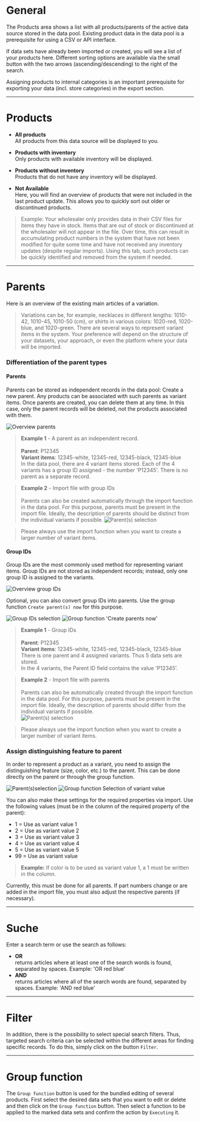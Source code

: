 # General

The Products area shows a list with all products/parents of the active data source stored in the data pool.
Existing product data in the data pool is a prerequisite for using a CSV or API interface.

If data sets have already been imported or created, you will see a list of your products here.
Different sorting options are available via the small button with the two arrows
(ascending/descending) to the right of the search.

Assigning products to internal categories is an important prerequisite for exporting your data
(incl. store categories) in the export section.

***
# Products

- **All products**<br>All products from this data source will be displayed to you.

- **Products with inventory**<br>Only products with available inventory will be displayed.

- **Products without inventory**<br>Products that do not have any inventory will be displayed.

- **Not Available**<br>Here, you will find an overview of products that were not included in the last product update.
    This allows you to quickly sort out older or discontinued products.    

> Example: Your wholesaler only provides data in their CSV files for items they have in stock.
  Items that are out of stock or discontinued at the wholesaler will not appear in the file.
  Over time, this can result in accumulating product numbers in the system that have not been modified
  for quite some time and have not received any inventory updates (despite regular imports).
  Using this tab, such products can be quickly identified and removed from the system if needed.

***
# Parents

Here is an overview of the existing main articles of a variation.

> Variations can be, for example, necklaces in different lengths: 1010-42, 1010-45, 1010-50 (cm),
  or shirts in various colors: 1020-red, 1020-blue, and 1020-green. There are several ways
  to represent variant items in the system. Your preference will depend on the structure
  of your datasets, your approach, or even the platform where your data will be imported.

### Differentiation of the parent types

#### Parents

Parents can be stored as independent records in the data pool: Create a new parent.
Any products can be associated with such parents as variant items. Once parents are created,
you can delete them at any time. In this case, only the parent records will be deleted,
not the products associated with them.

![Overview parents](https://data.csv4you.com/media/image/guide/datenpool/parents/datenpool-parents-uebersicht.png ':zoom :size=30%')

> **Example 1** - A parent as an independent record.<br><br>
> **Parent**: P12345<br>
> **Variant items**: 12345-white, 12345-red, 12345-black, 12345-blue<br>
> In the data pool, there are 4 variant items stored. Each of the 4 variants has a group ID
  assigned - the number 'P12345'. There is no parent as a separate record.

> **Example 2** - Import file with group IDs<br><br>
> Parents can also be created automatically through the import function in the data pool.
  For this purpose, parents must be present in the import file. Ideally, the description of parents
  should be distinct from the individual variants if possible.
> ![Parent(s) selection](https://wiki.csv4you.com/images/thumb/Parents.png/400px-Parents.png ':zoom :size=30%')

> Please always use the import function when you want to create a larger number of variant items.

#### Group IDs

Group IDs are the most commonly used method for representing variant items. Group IDs are not stored
as independent records; instead, only one group ID is assigned to the variants.

![Overview group IDs](https://data.csv4you.com/media/image/guide/datenpool/parents/datenpool-parents-gruppenids-uebersicht.png ':zoom :size=30%')

Optional, you can also convert group IDs into parents. Use the group function `Create parent(s) now` for this purpose.

![Group IDs selection](https://data.csv4you.com/media/image/guide/datenpool/parents/datenpool-parents-gruppenids-auswahl.png ':zoom :size=30%')
![Group function 'Create parents now'](https://data.csv4you.com/media/image/guide/datenpool/parents/datenpool-parents-gruppenids-auswahl-gruppenfunktion.png ':zoom :size=30%')

> **Example 1** - Group IDs<br><br>
> **Parent**: P12345<br>
> **Variant items**: 12345-white, 12345-red, 12345-black, 12345-blue<br>
> There is one parent and 4 assigned variants. Thus 5 data sets are stored.<br>
  In the 4 variants, the Parent ID field contains the value 'P12345'.

> **Example 2** - Import file with parents<br><br>
> Parents can also be automatically created through the import function in the data pool.
  For this purpose, parents must be present in the import file. Ideally, the description of parents
  should differ from the individual variants if possible.<br>
> ![Parent(s) selection](https://wiki.csv4you.com/images/thumb/Group-IDs.png/400px-Group-IDs.png ':zoom :size=30%')

> Please always use the import function when you want to create a larger number of variant items. 

### Assign distinguishing feature to parent

In order to represent a product as a variant, you need to assign the distinguishing feature (size, color, etc.)
to the parent. This can be done directly on the parent or through the group function.

![Parent(s)selection](https://data.csv4you.com/media/image/guide/datenpool/parents/datenpool-parents-auswahl.png ':zoom :size=30%')
![Group function Selection of variant value](https://data.csv4you.com/media/image/guide/datenpool/parents/datenpool-parents-gruppenfunktion.png ':zoom :size=30%')

You can also make these settings for the required properties via import.
Use the following values (must be in the column of the required property of the parent):

- 1 = Use as variant value 1
- 2 = Use as variant value 2
- 3 = Use as variant value 3
- 4 = Use as variant value 4
- 5 = Use as variant value 5
- 99 = Use as variant value

> **Example:** If color is to be used as variant value 1, a 1 must be written in the column.

Currently, this must be done for all parents. If part numbers change or are added in the import file,
you must also adjust the respective parents (if necessary).

***
# Suche

Enter a search term or use the search as follows:

- **OR**<br>returns articles where at least one of the search words is found, separated by spaces. Example: 'OR red blue'
- **AND**<br>returns articles where all of the search words are found, separated by spaces. Example: 'AND red blue'

***
# Filter

In addition, there is the possibility to select special search filters.
Thus, targeted search criteria can be selected within the different areas for finding specific records.
To do this, simply click on the button `Filter`.

***
# Group function

The `Group function` button is used for the bundled editing of several products.
First select the desired data sets that you want to edit or delete and then click on the `Group function` button.
Then select a function to be applied to the marked data sets and confirm the action by `Executing` it.
